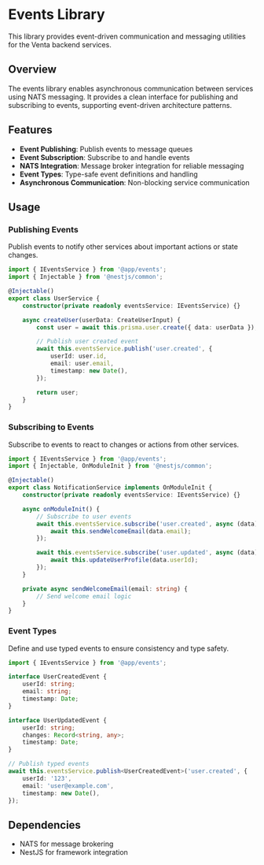 # Events Library

This library provides event-driven communication and messaging utilities for the Venta backend services.

## Overview

The events library enables asynchronous communication between services using NATS messaging. It provides a clean interface for publishing and subscribing to events, supporting event-driven architecture patterns.

## Features

- **Event Publishing**: Publish events to message queues
- **Event Subscription**: Subscribe to and handle events
- **NATS Integration**: Message broker integration for reliable messaging
- **Event Types**: Type-safe event definitions and handling
- **Asynchronous Communication**: Non-blocking service communication

## Usage

### Publishing Events

Publish events to notify other services about important actions or state changes.

```typescript
import { IEventsService } from '@app/events';
import { Injectable } from '@nestjs/common';

@Injectable()
export class UserService {
	constructor(private readonly eventsService: IEventsService) {}

	async createUser(userData: CreateUserInput) {
		const user = await this.prisma.user.create({ data: userData });

		// Publish user created event
		await this.eventsService.publish('user.created', {
			userId: user.id,
			email: user.email,
			timestamp: new Date(),
		});

		return user;
	}
}
```

### Subscribing to Events

Subscribe to events to react to changes or actions from other services.

```typescript
import { IEventsService } from '@app/events';
import { Injectable, OnModuleInit } from '@nestjs/common';

@Injectable()
export class NotificationService implements OnModuleInit {
	constructor(private readonly eventsService: IEventsService) {}

	async onModuleInit() {
		// Subscribe to user events
		await this.eventsService.subscribe('user.created', async (data) => {
			await this.sendWelcomeEmail(data.email);
		});

		await this.eventsService.subscribe('user.updated', async (data) => {
			await this.updateUserProfile(data.userId);
		});
	}

	private async sendWelcomeEmail(email: string) {
		// Send welcome email logic
	}
}
```

### Event Types

Define and use typed events to ensure consistency and type safety.

```typescript
import { IEventsService } from '@app/events';

interface UserCreatedEvent {
	userId: string;
	email: string;
	timestamp: Date;
}

interface UserUpdatedEvent {
	userId: string;
	changes: Record<string, any>;
	timestamp: Date;
}

// Publish typed events
await this.eventsService.publish<UserCreatedEvent>('user.created', {
	userId: '123',
	email: 'user@example.com',
	timestamp: new Date(),
});
```

## Dependencies

- NATS for message brokering
- NestJS for framework integration
